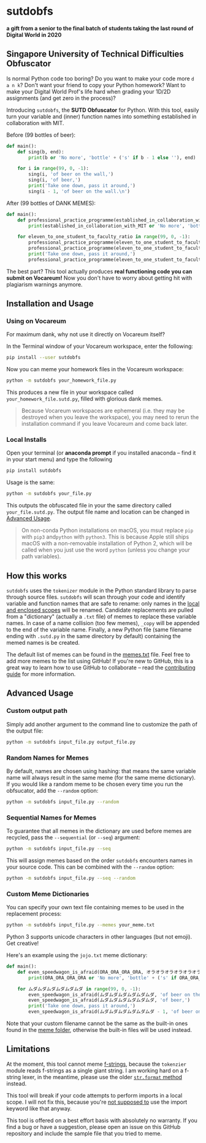 # sutdobfs
__a gift from a senior to the final batch of students taking the last round of Digital World in 2020__
## Singapore University of Technical Difficulties Obfuscator

Is normal Python code too boring? Do you want to make your code more `d a n k`? Don't want your friend to copy your Python homework? Want to make your Digital World Prof's life hard when grading your 1D/2D assignments (and get zero in the process)?

Introducing `sutdobfs`, the **SUTD Obfuscator** for Python. With this tool, easily turn your variable and (inner) function names into something established in collaboration with MIT.

Before (99 bottles of beer):

```python
def main():
    def sing(b, end):
        print(b or 'No more', 'bottle' + ('s' if b - 1 else ''), end)

    for i in range(99, 0, -1):
        sing(i, 'of beer on the wall,')
        sing(i, 'of beer,')
        print('Take one down, pass it around,')
        sing(i - 1, 'of beer on the wall.\n')
``` 

After (99 bottles of DANK MEMES):

```python
def main():
    def professional_practice_programme(established_in_collaboration_with_MIT, professional_practice_programme_copy):
        print(established_in_collaboration_with_MIT or 'No more', 'bottle' + ('s' if established_in_collaboration_with_MIT - 1 else ''), professional_practice_programme_copy)

    for eleven_to_one_student_to_faculty_ratio in range(99, 0, -1):
        professional_practice_programme(eleven_to_one_student_to_faculty_ratio, 'of beer on the wall,')
        professional_practice_programme(eleven_to_one_student_to_faculty_ratio, 'of beer,')
        print('Take one down, pass it around,')
        professional_practice_programme(eleven_to_one_student_to_faculty_ratio - 1, 'of beer on the wall.\n')
```

The best part? This tool actually produces **real functioning code you can submit on Vocareum!** Now you don't have to worry about getting hit with plagiarism warnings anymore.

## Installation and Usage
 
### Using on Vocareum
For maximum dank, why not use it directly on Vocareum itself?

In the Terminal window of your Vocareum workspace, enter the following:

```bash
pip install --user sutdobfs
```

Now you can meme your homework files in the Vocareum workspace:

```bash
python -m sutdobfs your_homework_file.py
```

This produces a new file in your workspace called `your_homework_file.sutd.py`, filled with glorious dank memes.

> Because Vocareum workspaces are ephemeral (i.e. they may be destroyed when you leave the workspace), you may need to rerun the installation command if you leave Vocareum and come back later.
### Local Installs

Open your terminal (or **anaconda prompt** if you installed anaconda – find it in your start menu) and type the following

```bash
pip install sutdobfs
```

Usage is the same:
```bash
python -m sutdobfs your_file.py
```

This outputs the obfuscated file in your the same directory called `your_file.sutd.py`. The output file name and location can be changed in [Advanced Usage](#advanced-usage).

> On non-conda Python installations on macOS, you msut replace `pip` with `pip3` and`python` with `python3`. This is because Apple still ships macOS with a non-removable installation of Python 2, which will be called when you just use the word `python` (unless you change your path variables).

## How this works

`sutdobfs` uses the `tokenizer` module in the Python standard library to parse through source files. `sutdobfs` will scan through your code and identify variable and function names that are safe to rename: only names in the [local and enclosed scopes](https://www.geeksforgeeks.org/scope-resolution-in-python-legb-rule/) will be renamed. Candidate replacements are pulled from a  "dictionary" (actually a `.txt` file) of memes to replace these variable names. In case of a name collision (too few memes), `_copy` will be appended to the end of the variable name. Finally, a new Python file (same filename ending with `.sutd.py` in the same directory by default) containing the memed names is be created.

The default list of memes can be found in the [memes.txt](sutdobfs/memes/memes.txt) file. Feel free to add more memes to the list using GitHub! If you're new to GitHub, this is a great way to learn how to use GitHub to collaborate – read the [contributing guide](CONTRIBUTING.md) for more information.

## Advanced Usage

### Custom output path

Simply add another argument to the command line to customize the path of the output file:

```bash
python -m sutdobfs input_file.py output_file.py
```

### Random Names for Memes

By default, names are chosen using hashing: that means the same variable name will always result in the same meme (for the same meme dictionary). If you would like a random meme to be chosen every time you run the obfsucator, add the `--random` option:

```bash
python -m sutdobfs input_file.py --random
```

### Sequential Names for Memes

To guarantee that all memes in the dictionary are used before memes are recycled, pass the `--sequential` (or `--seq`) argument:

```bash
python -m sutdobfs input_file.py --seq
``` 

This will assign memes based on the order `sutdobfs` encounters names in your source code. This can be combined with the `--random` option:

```bash
python -m sutdobfs input_file.py --seq --random
```

### Custom Meme Dictionaries

You can specify your own text file containing memes to be used in the replacement process:

```bash
python -m sutdobfs input_file.py --memes your_meme.txt
```

Python 3 supports unicode characters in other languages (but not emoji). Get creative!

Here's an example using the `jojo.txt` meme dictionary:

```python
def main():
    def even_speedwagon_is_afraid(ORA_ORA_ORA_ORA, オラオラオラオラオラオラ):
        print(ORA_ORA_ORA_ORA or 'No more', 'bottle' + ('s' if ORA_ORA_ORA_ORA - 1 else ''), オラオラオラオラオラオラ)

    for ムダムダムダムダムダムダ in range(99, 0, -1):
        even_speedwagon_is_afraid(ムダムダムダムダムダムダ, 'of beer on the wall,')
        even_speedwagon_is_afraid(ムダムダムダムダムダムダ, 'of beer,')
        print('Take one down, pass it around,')
        even_speedwagon_is_afraid(ムダムダムダムダムダムダ - 1, 'of beer on the wall.\n')
```

Note that your custom filename cannot be the same as the built-in ones found in the [meme folder](sutdobfs/memes), otherwise the built-in files will be used instead.

## Limitations

At the moment, this tool cannot meme [f-strings](https://realpython.com/python-f-strings/), because the `tokenzier` module reads f-strings as a single giant string. I am working hard on a f-string lexer, in the meantime, please use the older [`str.format` method](https://docs.python.org/3/library/stdtypes.html#str.format) instead.

This tool will break if your code attempts to perform imports in a local scope. I will not fix this, because you're [not supposed to](https://stackoverflow.com/a/1188672) use the import keyword like that anyway.

This tool is offered on a best effort basis with absolutely no warranty. If you find a bug or have a suggestion, please open an issue on this GitHub repository and include the sample file that you tried to meme.